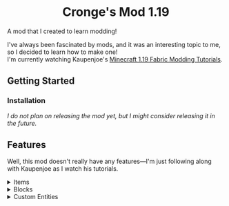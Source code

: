 <div align="center">

<!-- Title and Description -->
  
# Cronge's Mod 1.19
</div>

A mod that I created to learn modding!

I've always been fascinated by mods, and it was an interesting topic to me, so I decided to learn how to make one! <br/>
I'm currently watching Kaupenjoe's [Minecraft 1.19 Fabric Modding Tutorials](https://www.youtube.com/playlist?list=PLKGarocXCE1EeLZggaXPJaARxnAbUD8Y_).

<!-- *I had another mod, but I messed with Git and lost all my work. So I decided to restart.* -->

</div>

## Getting Started

### Installation

*I do not plan on releasing the mod yet, but I might consider releasing it in the future.*

## Features
Well, this mod doesn't really have any features—I'm just following along with Kaupenjoe as I watch his tutorials.

<details>
<summary>Items</summary>
  
<!-- TODO: Add Items here -->
  
</details>

<details>
<summary>Blocks</summary>
  
<!-- TODO: Add Blocks here -->
  
</details>

<details>
<summary>Custom Entities</summary>
  
<!-- TODO: Add Custom Enitities here -->
  
</details>

</div>


